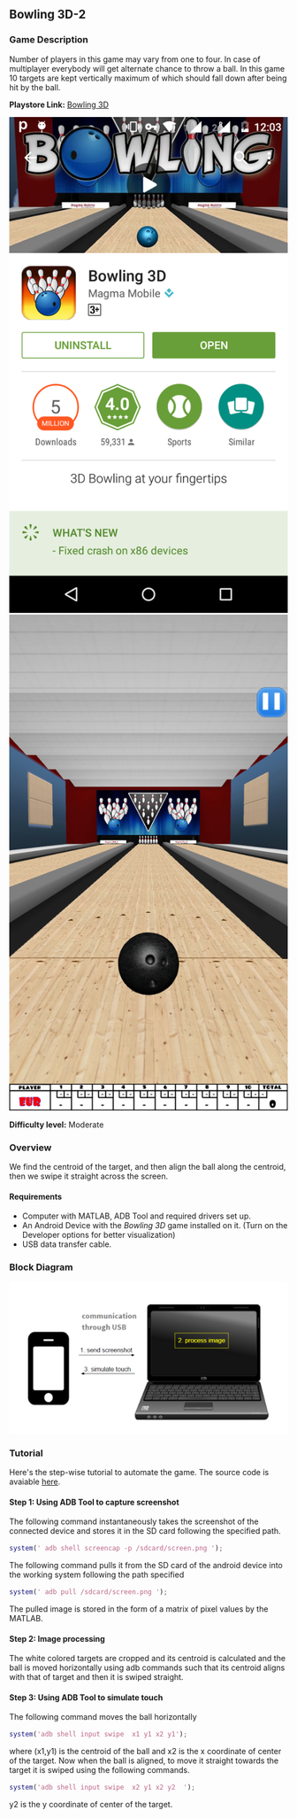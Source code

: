## Bowling 3D-2

### Game Description

Number of players in this game may vary from one to four. In case of multiplayer everybody will get alternate chance to throw a ball. In this game 10 targets are kept vertically maximum of which should fall down after being hit by the ball. 

**Playstore Link:** [Bowling 3D](https://play.google.com/store/apps/details?id=com.magmamobile.game.Bowling3D&hl=en)

![Playstore](/Images/bowling_p.png) 
![Image](/Images/bowling_o.png)

**Difficulty level:** Moderate

### Overview

We find the centroid of the target, and then align the ball along the centroid, then we swipe it straight across the screen.

#### Requirements
- Computer with MATLAB, ADB Tool and required drivers set up.
- An Android Device with the *Bowling 3D* game installed on it. (Turn on the Developer options for better visualization)
- USB data transfer cable.

### Block Diagram

![BlockDiagram](/Images/BlockDiagram.png)

### Tutorial

Here's the step-wise tutorial to automate the game. The source code is avaiable [here](https://github.com/GameAutomators/3D-Bowling2).

#### Step 1: Using ADB Tool to capture screenshot

The following command instantaneously takes the screenshot of the connected device and stores it in the SD card following the specified path.
  
```MATLAB                     
system(' adb shell screencap -p /sdcard/screen.png ');
```       

The following command pulls it from the SD card of the android device into the working system following the path specified

```MATLAB
system(' adb pull /sdcard/screen.png ');
```
  
The pulled image is stored in the form of a matrix of pixel values by the MATLAB.
              
#### Step 2: Image processing

The white colored targets are cropped and its centroid is calculated and the ball is moved horizontally using adb commands such that its centroid aligns with that of target and then it is swiped straight. 

#### Step 3: Using ADB Tool to simulate touch

The following command moves the ball horizontally

```MATLAB
system('adb shell input swipe  x1 y1 x2 y1');
```

where (x1,y1) is the centroid of the ball and x2 is the x coordinate of center of the target.
Now when the ball is aligned, to move it straight towards the target it is swiped using the following commands.

```MATLAB
system('adb shell input swipe  x2 y1 x2 y2  ');
```      

y2 is the y coordinate of center of the target.

